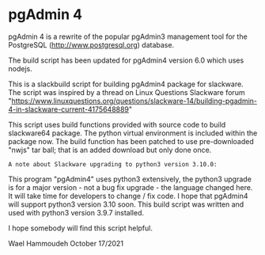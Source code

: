 pgAdmin 4
=========

pgAdmin 4 is a rewrite of the popular pgAdmin3 management tool for the
PostgreSQL (http://www.postgresql.org) database. 

The build script has been updated for pgAdmin4 version 6.0 which uses nodejs.

This is a slackbuild script for building pgAdmin4 package for slackware.
The script was inspired by a thread on Linux Questions Slackware forum
"https://www.linuxquestions.org/questions/slackware-14/building-pgadmin-4-in-slackware-current-4175648889"
 
This script uses build functions provided with source code to build slackware64 package.
The python virtual environment is included within the package now. The build function
has been patched to use pre-downloaded "nwjs" tar ball; that is an added download but
only done once.

    A note about Slackware upgrading to python3 version 3.10.0:

This program "pgAdmin4" uses python3 extensively, the python3 upgrade is for a
major version - not a bug fix upgrade - the language changed here. It will take time
for developers to change / fix code. I hope that pgAdmin4 will support python3
version 3.10 soon.
This build script was written and used with python3 version 3.9.7 installed.

I hope somebody will find this script helpful.

Wael Hammoudeh
October 17/2021
